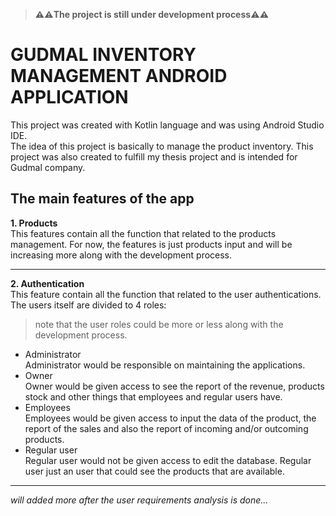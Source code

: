 > **⚠️⚠️The project is still under development process:warning:⚠️**  

# GUDMAL INVENTORY MANAGEMENT ANDROID APPLICATION  
This project was created with Kotlin language and was using Android Studio IDE.  
The idea of this project is basically to manage the product inventory.
This project was also created to fulfill my thesis project and is intended for Gudmal company.  
## The main features of the app  

**1. Products**  
This features contain all the function that related to the products management. For now, the features is just products input and will be increasing more along with the development process.  
___
**2. Authentication**  
This feature contain all the function that related to the user authentications. The users itself are divided to 4 roles:  
> note that the user roles could be more or less along with the development process.
  - Administrator  
  Administrator would be responsible on maintaining the applications.  
  - Owner  
  Owner would be given access to see the report of the revenue, products stock and other things that employees and regular users have.  
  - Employees  
  Employees would be given access to input the data of the product, the report of the sales and also the report of incoming and/or outcoming products.  
  - Regular user  
  Regular user would not be given access to edit the database. Regular user just an user that could see the products that are available.  
  ___  
*will added more after the user requirements analysis is done...*
